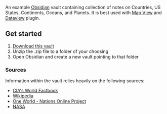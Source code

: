An example [Obsidian](https://obsidian.md/) vault containing collection of notes on Countries, US States, Continents, Oceans, and Planets. It is best used with [Map View](https://github.com/esm7/obsidian-map-view) and [Dataview](https://github.com/blacksmithgu/obsidian-dataview) plugin.

## Get started

1. [Download this vault](https://github.com/monsieur-chaperone/obsidian-places/archive/refs/heads/main.zip)
2. Unzip the .zip file to a folder of your choosing
3. Open Obsidian and create a new vault pointing to that folder

### Sources

Information within the vault relies heavily on the following sources:

- [CIA's World Factbook](https://www.cia.gov/the-world-factbook/)
- [Wikipedia](https://www.wikipedia.org/)
- [One World - Nations Online Project](https://www.nationsonline.org/)
- [NASA](https://science.nasa.gov/solar-system/)
